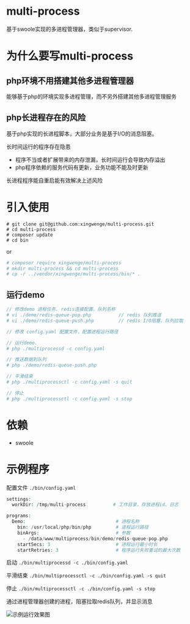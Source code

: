 # multi-process
基于swoole实现的多进程管理器，类似于supervisor.

# 为什么要写multi-process
## php环境不用搭建其他多进程管理器
能够基于php的环境实现多进程管理，而不另外搭建其他多进程管理服务

## php长进程存在的风险
基于php实现的长进程脚本，大部分业务是基于I/O的消息阻塞。

长时间运行的程序存在隐患
- 程序不当或者扩展带来的内存泄漏，长时间运行会导致内存溢出
- php程序依赖的服务代码有更新，业务功能不能及时更新
  
长进程程序能自重启能有效解决上述风险 

# 引入使用
```
# git clone git@github.com:xingwenge/multi-process.git
# cd multi-process
# composer update
# cd bin
```

or

```php
# composer require xingwenge/multi-process
# mkdir multi-process && cd multi-process
# cp -r ../vendor/xingwenge/multi-process/bin/* .
``` 

## 运行demo
```php
// 修改demo 进程任务. redis连接配置、队列名称
# vi ./demo/redis-queue-pop.php          // redis 队列推送
# vi ./demo/redis-queue-push.php         // redis I/O阻塞，队列拉取

// 修改 config.yaml 配置文件，配置进程运行路径

// 运行demo.
# php ./multiprocessd -c config.yaml

// 推送数据到队列
# php ./demo/redis-queue-push.php

// 平滑结束
# php ./multiprocessctl -c config.yaml -s quit

// 停止
# php ./multiprocessctl -c config.yaml -s stop

```


# 依赖
- swoole

# 示例程序
配置文件
```./bin/config.yaml```

```php
settings:
  workDir: /tmp/multi-process          # 工作目录，存放进程id、日志

programs:                               
  Demo:                                 # 进程名称
    bin: /usr/local/php/bin/php         # 进程运行路径
    binArgs:                            # 参数
      - /data/www/multiprocess/bin/demo/redis-queue-pop.php
    startSecs: 3                        # 进程运行最小时长
    startRetries: 3                     # 程序运行失败重试的最大次数

```

启动
```./bin/multiprocessd -c ./bin/config.yaml```

平滑结束
```./bin/multiprocessctl -c ./bin/config.yaml -s quit```

停止
```./bin/multiprocessctl -c ./bin/config.yaml -s stop```



通过进程管理器创建的进程，阻塞拉取redis队列，并显示消息

![示例运行效果图](assets/effect.gif)
